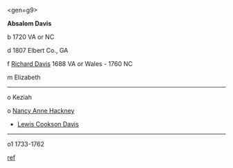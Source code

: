<gen=g9>

<b>Absalom Davis</b>

b 1720 VA or NC

d 1807 Elbert Co., GA

f [Richard Davis](../g10/richard_davis.md) 1688 VA or Wales - 1760 NC

m Elizabeth

<hr>

o Keziah

o [Nancy Anne Hackney](../g9/nancy_anne_hackney.md)

- [Lewis Cookson Davis](../g8/lewis_cookson_davis.md)

<hr>

o1 1733-1762

[ref](http://genweb.jrac.com/genweb.php?DB=gwdb33&ID=I2927&query=li)